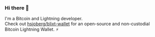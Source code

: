 ### Hi there 👋

I'm a Bitcoin and Lightning developer.  
Check out [hsjoberg/blixt-wallet](https://github.com/hsjoberg/blixt-wallet) for an open-source and non-custodial Bitcoin Lightning Wallet. ⚡

<!--
**hsjoberg/hsjoberg** is a ✨ _special_ ✨ repository because its `README.md` (this file) appears on your GitHub profile.

Here are some ideas to get you started:

- 🔭 I’m currently working on ...
- 🌱 I’m currently learning ...
- 👯 I’m looking to collaborate on ...
- 🤔 I’m looking for help with ...
- 💬 Ask me about ...
- 📫 How to reach me: ...
- 😄 Pronouns: ...
- ⚡ Fun fact: ...
-->
